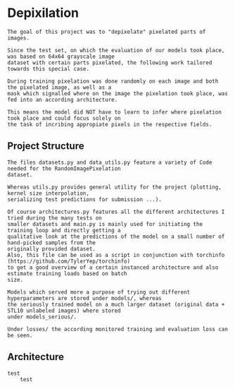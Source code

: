 # Depixilation
    The goal of this project was to "depixelate" pixelated parts of images.

    Since the test set, on which the evaluation of our models took place, was based on 64x64 grayscale image
    dataset with certain parts pixelated, the following work tailored towards this special case.

    During training pixelation was done randomly on each image and both the pixelated image, as well as a
    mask which signalled where on the image the pixelation took place, was fed into an according architecture.

    This means the model did NOT have to learn to infer where pixelation took place and could focus solely on
    the task of incribing appropiate pixels in the respective fields.

## Project Structure
    The files datasets.py and data_utils.py feature a variety of Code needed for the RandomImagePixelation
    dataset.

    Whereas utils.py provides general utility for the project (plotting, kernel size interpolation,
    serializing test predictions for submission ...).

    Of course architectures.py features all the different architectures I tried during the many tests on
    smaller datasets and main.py is mainly used for initiating the training loop and directly getting a
    qualitative look at the predictions of the model on a small number of hand-picked samples from the
    originally provided dataset.
    Also, this file can be used as a script in conjunction with torchinfo (https://github.com/TylerYep/torchinfo)
    to get a good overview of a certain instanced architecture and also estimate training loads based on batch
    size.

    Models which served more a purpose of trying out different hyperparameters are stored under models/, whereas
    the seriously trained model on a much larger dataset (original data + STL10 unlabeled images) where stored
    under models_serious/.
    
    Under losses/ the according monitored training and evaluation loss can be seen.

## Architecture
    test
        test
